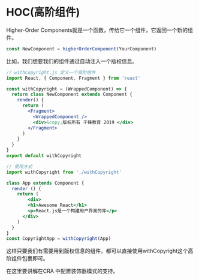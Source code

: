 # HOC(高阶组件)

Higher-Order Components就是一个函数，传给它一个组件，它返回一个新的组件。

```jsx
const NewComponent = higherOrderComponent(YourComponent)
```

比如，我们想要我们的组件通过自动注入一个版权信息。

```jsx
// withCopyright.js 定义一个高阶组件
import React, { Component, Fragment } from 'react'

const withCopyright = (WrappedComponent) => {
  return class NewComponent extends Component {
    render() {
      return (
        <Fragment>
          <WrappedComponent />
          <div>&copy;版权所有 千锋教育 2019 </div>
        </Fragment>
      )
    }
  }
}
export default withCopyright
```

```jsx
// 使用方式
import withCopyright from './withCopyright'

class App extends Component {
  render () {
    return (
  		<div>
        <h1>Awesome React</h1>
        <p>React.js是一个构建用户界面的库</p>
      </div>
  	)
  }
}
const CopyrightApp = withCopyright(App)
```

这样只要我们有需要用到版权信息的组件，都可以直接使用withCopyright这个高阶组件包裹即可。

在这里要讲解在CRA 中配置装饰器模式的支持。
